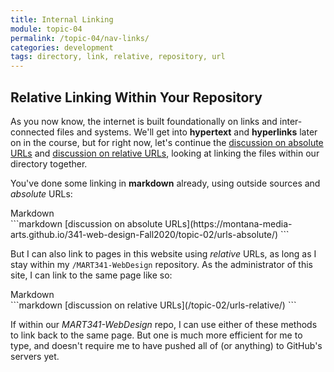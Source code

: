 ```yaml
---
title: Internal Linking
module: topic-04
permalink: /topic-04/nav-links/
categories: development
tags: directory, link, relative, repository, url
---
```


<div class="divider-heading"></div>

## Relative Linking Within Your Repository
As you now know, the internet is built foundationally on links and inter-connected files and systems. We'll get into **hypertext** and **hyperlinks** later on in the course, but for right now, let's continue the [discussion on absolute URLs](https://montana-media-arts.github.io/341-web-design-Fall2020/topic-02/urls-absolute/) and [discussion on relative URLs](https://montana-media-arts.github.io/341-web-design-Fall2020/topic-02/urls-relative/), looking at linking the files within our directory together.

You've done some linking in **markdown** already, using outside sources and _absolute_ URLs:


<div id="code-heading">Markdown</div>
```markdown
[discussion on absolute URLs](https://montana-media-arts.github.io/341-web-design-Fall2020/topic-02/urls-absolute/)
```


<br />

But I can also link to pages in this website using _relative_ URLs, as long as I stay within my  `/MART341-WebDesign` repository. As the administrator of this site, I can link to the same page like so:


<div id="code-heading">Markdown</div>
```markdown
[discussion on relative URLs](/topic-02/urls-relative/)
```


<br />

If within our _MART341-WebDesign_ repo, I can use either of these methods to link back to the same page. But one is much more efficient for me to type, and doesn't require me to have pushed all of (or anything) to GitHub's servers yet.
